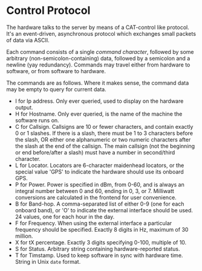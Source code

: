 # Control Protocol

The hardware talks to the server by means of a CAT-control like protocol.
It's an event-driven, asynchronous protocol which exchanges small packets of data via ASCII.

Each command consists of a single _command character_, followed by some arbitrary (non-semicolon-containing) data, followed by a semicolon and a newline (yay redundancy).
Commands may travel either from hardware to software, or from software to hardware.

The commands are as follows. Where it makes sense, the command data may be empty to query for current data.

* I for Ip address. Only ever queried, used to display on the hardware output.
* H for Hostname. Only ever queried, is the name of the machine the software runs on.
* C for Callsign. Callsigns are 10 or fewer characters, and contain exactly 0 or 1 slashes. If there is a slash, there must be 1 to 3 characters before the slash, OR either one alphanumeric or two numeric characters after the slash at the end of the callsign. The main callsign (not the beginning or end before/after a slash) must have a number in second/third character.
* L for Locator. Locators are 6-character maidenhead locators, or the special value 'GPS' to indicate the hardware should use its onboard GPS.
* P for Power. Power is specified in dBm, from 0-60, and is always an integral number between 0 and 60, ending in 0, 3, or 7. Milliwatt conversions are calculated in the frontend for user convenience.
* B for Band-hop. A comma-separated list of either 0-9 (one for each onboard band), or 'O' to indicate the external interface should be used. 24 values, one for each hour in the day.
* F for Frequency. When using the external interface a particular frequency should be specified. Exactly 8 digits in Hz, maximum of 30 million.
* X for tX percentage. Exactly 3 digits specifying 0-100, multiple of 10.
* S for Status. Arbitrary string containing hardware-reported status.
* T for Timstamp. Used to keep software in sync with hardware time. String in Unix `date` format.
